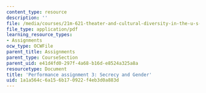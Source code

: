 ```yaml
---
content_type: resource
description: ''
file: /media/courses/21m-621-theater-and-cultural-diversity-in-the-u-s-spring-2008/1a1a564c6a156b170922f4eb3d0a883d_MIT21M_670S08_unit4gender.pdf
file_type: application/pdf
learning_resource_types:
- Assignments
ocw_type: OCWFile
parent_title: Assignments
parent_type: CourseSection
parent_uid: e41d4fd0-297f-4a68-b16d-e8524a325a8a
resourcetype: Document
title: 'Performance assignment 3: Secrecy and Gender'
uid: 1a1a564c-6a15-6b17-0922-f4eb3d0a883d
---
```

